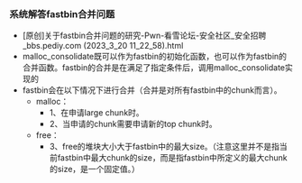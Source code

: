 ### 系统解答fastbin合并问题
- [原创]关于fastbin合并问题的研究-Pwn-看雪论坛-安全社区_安全招聘_bbs.pediy.com (2023_3_20 11_22_58).html
- malloc_consolidate既可以作为fastbin的初始化函数，也可以作为fastbin的合并函数。fastbin的合并是在满足了指定条件后，调用malloc_consolidate实现的
- fastbin会在以下情况下进行合并（合并是对所有fastbin中的chunk而言）。
  - malloc：
    - 1、在申请large chunk时。
    - 2、当申请的chunk需要申请新的top chunk时。
  - free：
    - 3、free的堆块大小大于fastbin中的最大size。（注意这里并不是指当前fastbin中最大chunk的size，而是指fastbin中所定义的最大chunk的size，是一个固定值。）